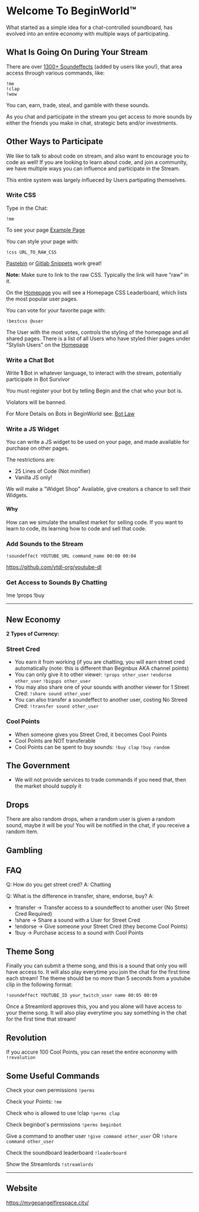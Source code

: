 # Welcome To BeginWorld™

What started as a simple idea for a chat-controlled soundboard, has evolved
into an entire economy with multiple ways of participating.

## What Is Going On During Your Stream

There are over [1300+
Soundeffects](https://github.com/davidbegin/twitch-soundboard) (added by users
like you!), that area access
through various commands, like:

```twitch chat
!me
!clap
!wow
```

You can, earn, trade, steal, and gamble with these sounds.

As you chat and participate in the stream you get access to more sounds by
either the friends you make in chat, strategic bets and/or investments.

## Other Ways to Participate

We like to talk to about code on stream, and also want to encourage you to code
as well! If you are looking to learn about code, and join a community, we have
multiple ways you can influence and participate in the Stream.

This entire system was largely influeced by Users partipating themselves.

### Write CSS

Type in the Chat:

```twitch chat
!me
```

To see your page [Example Page](https://mygeoangelfirespace.city/zanuss.html)

You can style your page with:

```twitch chat
!css URL_TO_RAW_CSS
```

[Pastebin](https://pastebin.com/) or [Gitlab
Snippets](https://gitlab.com/snippets/new) work great!

**Note:** Make sure to link to the raw CSS. Typically the link will have "raw"
in it.

On the [Homepage](https://mygeoangelfirespace.city/) you will see a Homepage CSS
Leaderboard, which lists the most popular user pages.

You can vote for your favorite page with:

```twitch chat
!bestcss @user
```

The User with the most votes, controls the styling of the homepage and all
shared pages. There is a list of all Users who have styled thier pages under "Stylish Users"
on the [Homepage](https://mygeoangelfirespace.city/)

### Write a Chat Bot

Write **1** Bot in whatever language, to interact with the stream, potentially
participate in Bot Survivor

You must register your bot by telling Begin and the chat who your bot is.

Violators will be banned.

For More Details on Bots in BeginWorld see:
[Bot Law](docs/BOT_LAW.md)

### Write a JS Widget

You can write a JS widget to be used on your page,
and made available for purchase on other pages.

The restrictions are:

- 25 Lines of Code (Not minifier)
- Vanilla JS only!

We will make a "Widget Shop" Available, give creators
a chance to sell their Widgets.

#### Why

How can we simulate the smallest market for selling code.
If you want to learn to code, its learning how to code
and sell that code.

### Add Sounds to the Stream

```twitch chat
!soundeffect YOUTUBE_URL command_name 00:00 00:04
```

https://github.com/ytdl-org/youtube-dl

### Get Access to Sounds By Chatting

!me
!props
!buy

---

## New Economy

**2 Types of Currency:**

### Street Cred

- You earn it from working (if you are chatting, you will earn street cred
  automatically (note: this is different than Beginbux AKA channel points)
- You can only give it to other viewer:
  `!props other_user`
  `!endorse other_user`
  `!bigups other_user`
- You may also share one of your sounds with another viewer for 1 Street Cred:
  `!share sound other_user`
- You can also transfer a soundeffect to another user, costing No Streed Cred:
  `!transfer sound other_user`

### Cool Points

- When someone gives you Street Cred, it becomes Cool Points
- Cool Points are NOT transferable
- Cool Points can be spent to buy sounds:
  `!buy clap`
  `!buy random`

## The Government

- We will not provide services to trade commands
  if you need that, then the market should supply it

## Drops

There are also random drops, when a random user is given a random sound, maybe
it will be you! You will be notified in the chat, if you receive a random item.

## Gambling

## FAQ

Q: How do you get street cred?
A: Chatting

Q: What is the difference in transfer, share, endorse, buy?
A:

- !transfer -> Transfer access to a soundeffect to another user (No Street
  Cred Required)
- !share    -> Share a sound with a User for Street Cred
- !endorse  -> Give someone your Street Cred (they become Cool Points)
- !buy      -> Purchase access to a sound with Cool Points

## Theme Song

Finally you can submit a theme song, and this is a sound that only you will have
access to. It will also play everytime you join the chat for the first time each
stream! The theme should be no more than 5 seconds from a youtube clip in the
following format:

`!soundeffect YOUTUBE_ID your_twitch_user name 00:05 00:09`

Once a Streamlord approves this, you and you alone will have access to your
theme song. It will also play everytime you say something in the chat for the
first time that stream!

## Revolution

If you accure 100 Cool Points, you can reset the entire econonmy with
`!revolution`

## Some Useful Commands

Check your own permissions
`!perms`

Check your Points:
`!me`

Check who is allowed to use !clap
`!perms clap`

Check beginbot's permissions
`!perms beginbot`

Give a command to another user
`!give command other_user`
OR
`!share command other_user`

Check the soundboard leaderboard
`!leaderboard`

Show the Streamlords
`!streamlords`

---

## Website

<https://mygeoangelfirespace.city/>
